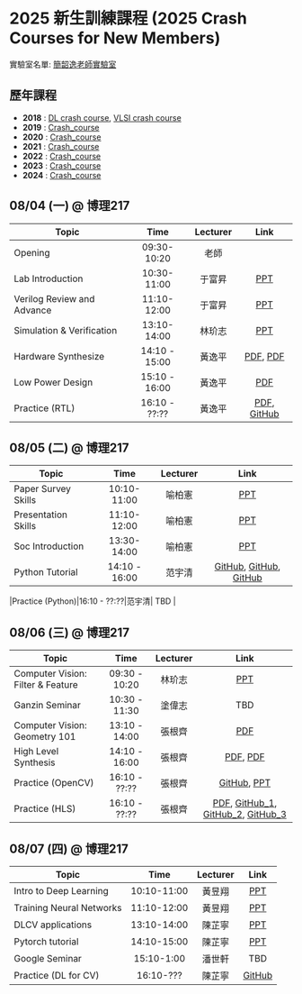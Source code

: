 # 2025 新生訓練課程 (2025 Crash Courses for New Members)
實驗室名單:
[簡韶逸老師實驗室](http://media.ee.ntu.edu.tw/)

## 歷年課程

+ **2018** : [DL crash course](./2018/2018_DL_Crash_Course.md), [VLSI crash course](./2018/2018_VLSI_Crash_Course.md)
+ **2019** : [Crash_course](./2019/README.md)
+ **2020** : [Crash_course](./2020/README.md)
+ **2021** : [Crash_course](./2021/README.md)
+ **2022** : [Crash_course](./2022/README.md)
+ **2023** : [Crash_course](./2023/README.md)
+ **2024** : [Crash_course](./2024/README.md)

## 08/04 (一) @ 博理217
|Topic|Time|Lecturer|Link|
|---|:---:|:---:|:---:|
|Opening|09:30-10:20|老師| |
|Lab Introduction|10:30-11:00|于富昇|[PPT](http://media.ee.ntu.edu.tw/crash_course/2025/2025_intro_lab.pptx)|
|Verilog Review and Advance|11:10-12:00|于富昇|[PPT](http://media.ee.ntu.edu.tw/crash_course/2025/2025_verilog_review_advance.pptx)|
|Simulation & Verification|13:10-14:00|林玠志|[PPT](http://media.ee.ntu.edu.tw/crash_course/2025/2025_rtl_verification.pptx)|
|Hardware Synthesize|14:10 - 15:00|黃逸平|[PDF](http://media.ee.ntu.edu.tw/crash_course/2025/2025_logic_synthesis.pdf), [PDF](http://media.ee.ntu.edu.tw/crash_course/2025/2025_designware_ip.pdf) |
|Low Power Design|15:10 - 16:00|黃逸平|[PDF](http://media.ee.ntu.edu.tw/crash_course/2025/2025_Low_Power_Fundamentals_to_SOC_Low_Power_Design.pdf)|
|Practice (RTL)|16:10 - ??:??|黃逸平|[PDF](http://media.ee.ntu.edu.tw/crash_course/2025/2025_rtl_basic_practice.pdf), [GitHub](https://github.com/mediaic/VLSI_Lab1)|

## 08/05 (二) @ 博理217
|Topic|Time|Lecturer|Link|
|---|:---:|:---:|:---:|
|Paper Survey Skills|10:10-11:00|喻柏憲|[PPT](http://media.ee.ntu.edu.tw/crash_course/2025/2025_paper_survey_skills.pptx)|
|Presentation Skills|11:10-12:00|喻柏憲|[PPT](http://media.ee.ntu.edu.tw/crash_course/2025/2025_how_to_present.pptx)|
|Soc Introduction|13:30-14:00|喻柏憲|[PPT](http://media.ee.ntu.edu.tw/crash_course/2025/2025_soc_introduction.pptx)|
|Python Tutorial|14:10 - 16:00|范宇清|[GitHub](https://github.com/mediaic/CV_Course_Tutorial/blob/master/python_tutorial.ipynb), [GitHub](https://github.com/mediaic/CV_Course_Tutorial/blob/master/numpy_tutorial.ipynb), [GitHub](https://github.com/mediaic/CV_Course_Tutorial/blob/master/OpenCV/hello_opencv.ipynb) |
<!--- TODO --->
|Practice (Python)|16:10 - ??:??|范宇清| TBD |

## 08/06 (三) @ 博理217
|Topic|Time|Lecturer|Link|
|---|:---:|:---:|:---:|
|Computer Vision: Filter & Feature|09:30 - 10:20|林玠志|[PPT](http://media.ee.ntu.edu.tw/crash_course/2025/2025_cv_filter_feature.pptx)|
|Ganzin Seminar|10:30 - 11:30|塗偉志| TBD |
|Computer Vision: Geometry 101|13:10 - 14:00|張根齊|[PDF](http://media.ee.ntu.edu.tw/crash_course/2025/2025_geometry.pdf) |
|High Level Synthesis|14:10 - 16:00|張根齊|[PDF](http://media.ee.ntu.edu.tw/crash_course/2025/2025_hls_introduction_and_lab.pdf), [PDF](http://media.ee.ntu.edu.tw/crash_course/2025/2025_hls101_v3.pdf) |
|Practice (OpenCV)|16:10 - ??:??|張根齊|[GitHub](https://github.com/mediaic/Python_OpenCV_Lab), [PPT](http://media.ee.ntu.edu.tw/crash_course/2024/2024_python_opencv_lab.pptx)|
|Practice (HLS)|16:10 - ??:??|張根齊|[PDF](http://media.ee.ntu.edu.tw/crash_course/2025/2025_online_fpga_manual.pdf), [GitHub_1](https://github.com/bol-edu/course-lab_1.git), [GitHub_2](https://github.com/mediaic/boledu-hls-course-lab_2.git), [GitHub_3](https://github.com/mediaic/boledu-hls-course-lab_3.git)|

<!--- TODO --->
## 08/07 (四) @ 博理217
|Topic|Time|Lecturer|Link|
|---|:---:|:---:|:---:|
|Intro to Deep Learning|10:10-11:00|黃昱翔|[PPT](http://media.ee.ntu.edu.tw/crash_course/2024/2024_intro_dl.pptx)|
|Training Neural Networks|11:10-12:00|黃昱翔|[PPT](http://media.ee.ntu.edu.tw/crash_course/2024/2024_dl.pptx)|
|DLCV applications|13:10-14:00|陳芷寧|[PPT](http://media.ee.ntu.edu.tw/crash_course/2024/2024_dlcv_application.pptx)|
|Pytorch tutorial|14:10-15:00|陳芷寧|[PPT](http://media.ee.ntu.edu.tw/crash_course/2024/2024_pytorch_tutorial.pptx)|
|Google Seminar|15:10-1:00|潘世軒| TBD |
|Practice (DL for CV)|16:10-???|陳芷寧|[GitHub](https://github.com/mediaic/DL_Practice)|
